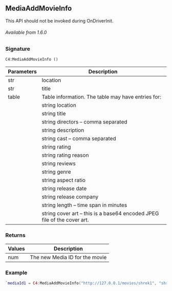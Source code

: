 ## MediaAddMovieInfo

This API should not be invoked during OnDriverInit.

###### Available from 1.6.0


### Signature

`C4:MediaAddMovieInfo ()`


| Parameters | Description |
| --- | --- |
| str | location |
| str | title |
| table | Table information. The table may have entries for: |
| | string location |
| | string title |
| | string directors – comma separated |
| | string description |
| | string cast – comma separated |
| | string rating |
| | string rating reason |
| | string reviews |
| | string genre |
| | string aspect ratio | 
| | string release date |
| | string release company |
| | string length – time span in minutes |
| | string cover art – this is a base64 encoded JPEG file of the cover art. |


### Returns

| Values | Description |
| --- | --- |
| num  | The new Media ID for the movie |


### Example

```lua
`mediaId1 = C4:MediaAddMovieInfo("http://127.0.0.1/movies/shrek1", "shrek1", shrekMovie)`
```
